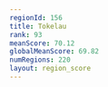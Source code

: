 ```yaml
---
regionId: 156
title: Tokelau
rank: 93
meanScore: 70.12
globalMeanScore: 69.82
numRegions: 220
layout: region_score
---
```

